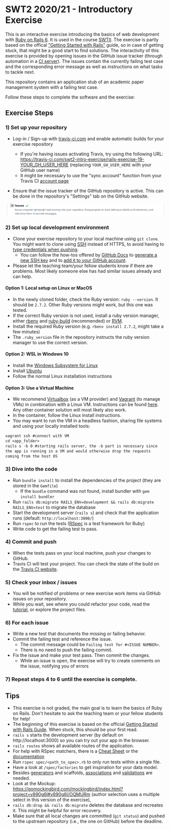 # SWT2 2020/21 - Introductory Exercise

This is an interactive exercise introducing the basics of web development with [Ruby on Rails 6](https://guides.rubyonrails.org/). It is used in the course [SWTII](https://hpi.de/plattner/teaching/winter-term-2020-21/softwaretechnik-ii-agile-software-development-in-large-teams.html). The exercise is partly based on the offical ["Getting Started with Rails"](https://guides.rubyonrails.org/getting_started.html) guide, so in case of getting stuck, that might be a good start to find solutions. The interactivity of this exercise is provided by opening issues in the GitHub issue tracker (through automation in a [CI server](https://en.wikipedia.org/wiki/Continuous_integration#Rationale)). The issues contain the currently failing test case and the corresponding error message as well as instructions on what tasks to tackle next.

This repository contains an application stub of an academic paper management system with a failing test case.

Follow these steps to complete the software and the exercise:

## Exercise Steps

### 1) Set up your repository

* Log-in / Sign-up with [travis-ci.com](http://travis-ci.com) and enable automatic builds for your exercise repository
  * If you're having issues activating Travis, try using the following URL: https://travis-ci.com/swt2-intro-exercise/rails-exercise-19-YOUR_GH_USER_HERE (replacing `YOUR_GH_USER_HERE` with your GitHub user name)
  * It might be necessary to use the "sync account" function from your Travis CI [account page](https://travis-ci.com/account/repositories)

* Ensure that the issue tracker of the GitHub repository is active. This can be done in the repository's "Settings" tab on the GitHub website.
<img src="./travis/gh_issues_setting.png" alt="drawing" width="600"/>

### 2) Set up local development environment

* Clone your exercise repository to your local machine using `git clone`. You might want to clone using [SSH](https://github.com/settings/ssh/new) instead of HTTPS, to avoid having to [type credentials when pushing](https://help.github.com/en/github/using-git/which-remote-url-should-i-use).
  * You can follow the how-tos offered by [GitHub Docs](https://docs.github.com/en/free-pro-team@latest/github/authenticating-to-github/connecting-to-github-with-ssh) to [generate a new SSH key](https://docs.github.com/en/free-pro-team@latest/github/authenticating-to-github/generating-a-new-ssh-key-and-adding-it-to-the-ssh-agent) and to [add it to your GitHub account](https://docs.github.com/en/free-pro-team@latest/github/authenticating-to-github/adding-a-new-ssh-key-to-your-github-account).
* Please let the teaching team/your fellow students know if there are problems. Most likely someone else has had similar issues already and can help.

#### Option 1: Local setup on Linux or MacOS
* In the newly cloned folder, check the Ruby version: `ruby --version`. It should be `2.7.2`. Other Ruby versions might work, but this one was tested.
* If the correct Ruby version is not used, install a ruby version manager, either [rbenv](https://github.com/rbenv/rbenv#installation) and [ruby-build](https://github.com/rbenv/ruby-build#readme) (recommended) or [RVM](https://rvm.io/).
* Install the required Ruby version (e.g. `rbenv install 2.7.2`, might take a few minutes)
* The `.ruby_version` file in the repository instructs the ruby version manager to use the correct version.

#### Option 2: WSL in Windows 10
* Install the [Windows Subsystem for Linux](https://docs.microsoft.com/en-us/windows/wsl/install-win10)
* Install [Ubuntu](https://www.runrails.com/windows/ruby-on-rails-on-windows-10-in-2019/)
* Follow the normal Linux installation instructions

#### Option 3: Use a Virtual Machine
* We recommend [Virtualbox](https://www.virtualbox.org/manual/ch02.html) (as a VM provider) and [Vagrant](https://www.vagrantup.com/docs/installation/) (to manage VMs) in combination with a Linux VM. Instructions can be found [here](https://gorails.com/guides/using-vagrant-for-rails-development). Any other container solution will most likely also work.
* In the container, follow the Linux install instructions.
* You may want to run the VM in a headless fashion, sharing file systems and using your locally installed tools:
```
vagrant ssh #connect with VM
cd <app_folder>
rails s -b 0 #starting rails server, the -b part is necessary since the app is running in a VM and would otherwise drop the requests coming from the host OS
```

### 3) Dive into the code

* Run `bundle install` to install the dependencies of the project (they are stored in the `Gemfile`)
  * If the `bundle` command was not found, install bundler with `gem install bundler`
* Run `rails db:migrate RAILS_ENV=development && rails db:migrate RAILS_ENV=test` to migrate the database
* Start the development server (`rails s`) and check that the application runs (default: `http://localhost:3000/`)
* Run `rspec` to run the tests ([RSpec](http://rspec.info/) is a test framework for Ruby)
* Write code to get the failing test to pass.

### 4) Commit and push

* When the tests pass on your local machine, push your changes to GitHub.
* Travis CI will test your project. You can check the state of the build on the [Travis CI website](https://travis-ci.com/dashboard).

### 5) Check your inbox / issues

* You will be notified of problems or new exercise work items via GitHub issues on your repository.
* While you wait, see where you could refactor your code, read the [tutorial](https://guides.rubyonrails.org/getting_started.html), or explore the project files.

### 6) For each issue

* Write a new test that documents the missing or failing behavior.
* Commit the failing test and reference the issue.
  * The commit message could be `Failing test for #<ISSUE NUMBER>`.
  * There is no need to push the failing commit.
* Fix the issue and make your test pass. Then commit the changes.
  * While an issue is open, the exercise will try to create comments on the issue, notifying you of errors

### 7) Repeat steps 4 to 6 until the exercise is complete.

## Tips

* This exercise is not graded, the main goal is to learn the basics of Ruby on Rails. Don't hesitate to ask the teaching team or your fellow students for help!
* The beginning of this exercise is based on the official [Getting Started with Rails Guide](https://guides.rubyonrails.org/getting_started.html). When stuck, this should be your first read.
* `rails s` starts the development server (by default on http://localhost:3000) so you can try out your app in the browser.
* `rails routes` shows all available routes of the application.
* For help with RSpec matchers, there is a [Cheat Sheet](https://devhints.io/capybara#rspec) or the [documentation](http://www.rubydoc.info/github/teamcapybara/capybara/#Querying)
* Run `rspec spec/<path_to_spec>.rb` to only run tests within a single file.
* Have a look at `/spec/factories` to get inspiration for your data model.
* Besides [generators](https://guides.rubyonrails.org/command_line.html#rails-generate) and scaffolds, [associations](https://guides.rubyonrails.org/association_basics.html) and [validations](https://guides.rubyonrails.org/active_record_validations.html) are needed.
* Look at the Mockup: https://gomockingbird.com/mockingbird/index.html?project=v890g6l#v890g6l/OQMURm (author selection uses a multiple select in this version of the exercise),
* `rails db:drop && rails db:migrate` deletes the database and recreates it. This might be helpful for error recovery.
* Make sure that all local changes are committed (`git status`) and pushed to the upstream repository (i.e., the one on GitHub) before the deadline.
